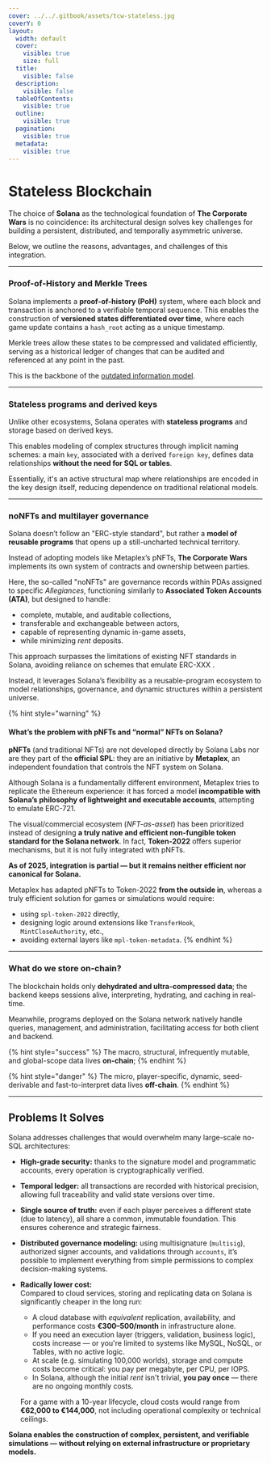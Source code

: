 ```yaml
---
cover: ../../.gitbook/assets/tcw-stateless.jpg
coverY: 0
layout:
  width: default
  cover:
    visible: true
    size: full
  title:
    visible: false
  description:
    visible: false
  tableOfContents:
    visible: true
  outline:
    visible: true
  pagination:
    visible: true
  metadata:
    visible: true
---
```


# Stateless Blockchain

The choice of **Solana** as the technological foundation of **The Corporate Wars** is no coincidence: its architectural design solves key challenges for building a persistent, distributed, and temporally asymmetric universe.

Below, we outline the reasons, advantages, and challenges of this integration.

***

### Proof-of-History and Merkle Trees

Solana implements a **proof-of-history (PoH)** system, where each block and transaction is anchored to a verifiable temporal sequence. This enables the construction of **versioned states differentiated over time**, where each game update contains a `hash_root` acting as a unique timestamp.

Merkle trees allow these states to be compressed and validated efficiently, serving as a historical ledger of changes that can be audited and referenced at any point in the past.

This is the backbone of the [outdated information model](outdated-information-model.md).

***

### Stateless programs and derived keys

Unlike other ecosystems, Solana operates with **stateless programs** and storage based on derived keys.

This enables modeling of complex structures through implicit naming schemes: a main `key`, associated with a derived `foreign key`, defines data relationships **without the need for SQL or tables**.

Essentially, it's an active structural map where relationships are encoded in the key design itself, reducing dependence on traditional relational models.

***

### noNFTs and multilayer governance

Solana doesn’t follow an "ERC-style standard", but rather a **model of reusable programs** that opens up a still-uncharted technical territory.

Instead of adopting models like Metaplex’s pNFTs, **The Corporate Wars** implements its own system of contracts and ownership between parties.

Here, the so-called "noNFTs" are governance records within PDAs assigned to specific _Allegiances_, functioning similarly to **Associated Token Accounts (ATA)**, but designed to handle:

* complete, mutable, and auditable collections,
* transferable and exchangeable between actors,
* capable of representing dynamic in-game assets,
* while minimizing _rent_ deposits.

This approach surpasses the limitations of existing NFT standards in Solana, avoiding reliance on schemes that emulate ERC-XXX .

Instead, it leverages Solana’s flexibility as a reusable-program ecosystem to model relationships, governance, and dynamic structures within a persistent universe.

{% hint style="warning" %}
#### What’s the problem with pNFTs and “normal” NFTs on Solana?

**pNFTs** (and traditional NFTs) are not developed directly by Solana Labs nor are they part of the **official SPL**: they are an initiative by **Metaplex**, an independent foundation that controls the NFT system on Solana.

Although Solana is a fundamentally different environment, Metaplex tries to replicate the Ethereum experience: it has forced a model **incompatible with Solana’s philosophy of lightweight and executable accounts**, attempting to emulate ERC-721.

The visual/commercial ecosystem (_NFT-as-asset_) has been prioritized instead of designing **a truly native and efficient non-fungible token standard for the Solana network**. In fact, **Token-2022** offers superior mechanisms, but it is not fully integrated with pNFTs.

**As of 2025, integration is partial — but it remains neither efficient nor canonical for Solana.**

Metaplex has adapted pNFTs to Token-2022 **from the outside in**, whereas a truly efficient solution for games or simulations would require:

* using `spl-token-2022` directly,
* designing logic around extensions like `TransferHook`, `MintCloseAuthority`, etc.,
* avoiding external layers like `mpl-token-metadata`.
{% endhint %}

***

### What do we store on-chain?

The blockchain holds only **dehydrated and ultra-compressed data**; the backend keeps sessions alive, interpreting, hydrating, and caching in real-time.

Meanwhile, programs deployed on the Solana network natively handle queries, management, and administration, facilitating access for both client and backend.

{% hint style="success" %}
The macro, structural, infrequently mutable, and global-scope data lives **on-chain**;
{% endhint %}

{% hint style="danger" %}
The micro, player-specific, dynamic, seed-derivable and fast-to-interpret data lives **off-chain**.
{% endhint %}

***

## Problems It Solves

Solana addresses challenges that would overwhelm many large-scale no-SQL architectures:

- **High-grade security:** thanks to the signature model and programmatic accounts, every operation is cryptographically verified.
- **Temporal ledger:** all transactions are recorded with historical precision, allowing full traceability and valid state versions over time.
- **Single source of truth:** even if each player perceives a different state (due to latency), all share a common, immutable foundation. This ensures coherence and strategic fairness.
- **Distributed governance modeling:** using multisignature (`multisig`), authorized signer accounts, and validations through `accounts`, it’s possible to implement everything from simple permissions to complex decision-making systems.
- **Radically lower cost:**  
  Compared to cloud services, storing and replicating data on Solana is significantly cheaper in the long run:
  
  - A cloud database with _equivalent_ replication, availability, and performance costs **€300–500/month** in infrastructure alone.
  - If you need an execution layer (triggers, validation, business logic), costs increase — or you're limited to systems like MySQL, NoSQL, or Tables, with no active logic.
  - At scale (e.g. simulating 100,000 worlds), storage and compute costs become critical: you pay per megabyte, per CPU, per IOPS.
  - In Solana, although the initial _rent_ isn't trivial, **you pay once** — there are no ongoing monthly costs.
  
  For a game with a 10-year lifecycle, cloud costs would range from **€62,000 to €144,000**, not including operational complexity or technical ceilings.

**Solana enables the construction of complex, persistent, and verifiable simulations — without relying on external infrastructure or proprietary models.**
